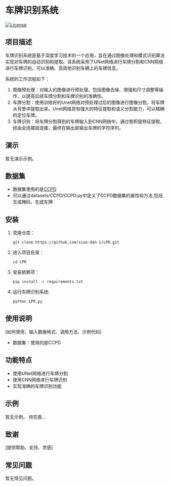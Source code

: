# 车牌识别系统

[![License](https://img.shields.io/badge/license-MIT-blue.svg)](LICENSE)

## 项目描述

车牌识别系统是基于深度学习技术的一个应用，旨在通过图像处理和模式识别算法实现对车牌的自动识别和提取。该系统采用了UNet网络进行车牌分割和CNN网络进行车牌识别，可以准确、高效地识别车辆上的车牌信息。

系统的工作流程如下：

1. 图像预处理：对输入的图像进行预处理，包括图像去噪、增强和尺寸调整等操作，以提高后续车牌分割和车牌识别的准确性。
2. 车牌分割：使用训练好的Unet网络对预处理过后的图像进行图像分割，将车牌从背景中提取出来。Unet网络具有强大的特征提取和语义分割能力，可以精确的定位车牌。
3. 车牌识别：将车牌分割得到的车牌输入到CNN网络中，通过卷积层特征提取，经由全连接层连接，最终在输出层输出车牌的字符序列。

## 演示

暂无演示示例。

## 数据集

- 数据集使用的是[CCPD](https://github.com/detectRecog/CCPD)
- 可以通过datasets/CCPD/CCPD.py中定义了CCPD数据集的属性和方法,包括生成掩码，生成车牌

## 安装

1. 克隆仓库：

   ```shell
   git clone https://github.com/xiao-dan-1/LPR.git

2. 进入项目目录：
    ```shell
   cd LPR
3. 安装依赖项：
    ```shell
   pip install -r requirements.txt

4. 运行车牌识别系统:
    ```python
   python LPR.py

## 使用说明

[如何使用，输入数据格式、调用方法、示例代码]

- 数据集：使用的是CCPD

## 功能特点

* 使用UNet网络进行车牌分割
* 使用CNN网络进行车牌识别
* 实现准确的车牌识别功能

## 示例

暂无示例。
待完善...

## 致谢

[提供帮助、支持、灵感]

## 常见问题

暂无常见问题。